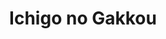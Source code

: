 --- 
title: "Ichigo no Gakkou"
publishdate: "2019-5-10T16:48:46+02:00"
src: "https://365manga.net/manga/ichigo-no-gakkou"
image: "https://data.365manga.net/images/thumbnails/19382-ichigo-no-gakkou.jpg"
description: "From Operation Boredom: Itabashi Kurumi was a regular, everyday High School student... until she got pregnant by none other than her teacher, Oomiya Ichigo-sensei. Now pregnant, Kurumi dropped out of school and Oomiya got fired from his job. Half a year later, the two get married and live with their kid. The two of them have to get through the many obstacles ahead of them, as they now face only…"
---